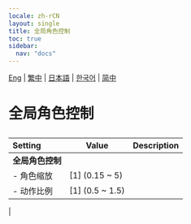 ```yaml
---
locale: zh-rCN
layout: single
title: 全局角色控制
toc: true
sidebar:
  nav: "docs"
---
```

[Eng](/dancexr/menu/2025.4/actors/global_actor_control) | [繁中](/tw/dancexr/menu/2025.4/actors/global_actor_control) | [日本語](/jp/dancexr/menu/2025.4/actors/global_actor_control) | [한국어](/kr/dancexr/menu/2025.4/actors/global_actor_control) | [简中](/zh/dancexr/menu/2025.4/actors/global_actor_control)

# 全局角色控制

## 

| Setting | Value | Description |
| :--- | --- | :--- |
|**全局角色控制** | | 
|- 角色缩放 | [1] (0.15 ~ 5) | 
|- 动作比例 | [1] (0.5 ~ 1.5) | 
|
